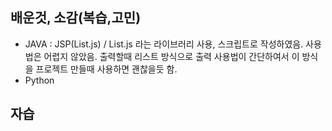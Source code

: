 ## 배운것, 소감(복습,고민)
- JAVA : JSP(List.js) / List.js 라는 라이브러리 사용, 스크립트로 작성하였음. 사용법은 어렵지 않았음. 출력할때 리스트 방식으로 출력 사용법이 간단하여서 이 방식을 프로젝트 만들때 사용하면 괜찮을듯 함.
- Python
## 자습

